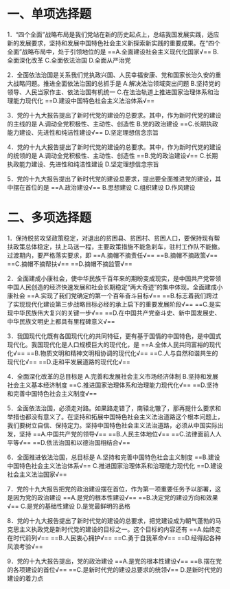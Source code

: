 # 一、单项选择题
1．“四个全面”战略布局是我们党站在新的历史起点上，总结我国发展实践，适应新的发展要求，坚持和发展中国特色社会主义新探索新实践的重要成果。在“四个全面”战略布局中，处于引领地位的是
==A.全面建设社会主义现代化国家√==
B.全面深化改革
C.全面依法治国
D.全面从严治党

2．全面依法治国是关系我们党执政兴国、人民幸福安康、党和国家长治久安的重大战略问题。推进全面依法治国的总抓手是
A.解决法治领域突出问题
B.坚持党的领导、人民当家作主、依法治国有机统一
C.在法治轨道上推进国家治理体系和治理能力现代化
==D.建设中国特色社会主义法治体系√==

3．党的十九大报告提出了新时代党的建设的总要求。其中，作为新时代党的建设的主线的是
A.调动全党积极性、主动性、创造性
B.党的政治建设 
==C.长期执政能力建设、先进性和纯洁性建设√==
D.坚定理想信念宗旨

4．党的十九大报告提出了新时代党的建设的总要求。其中，作为新时代党的建设的统领的是
A.调动全党积极性、主动性、创造性
==B.党的政治建设√==
C.长期执政能力建设、先进性和纯洁性建设
D.坚定理想信念宗旨

5．党的十九大报告提出了新时代党的建设总要求，提出要全面推进党的建设，其中摆在首位的是
==A.政治建设√==
B.思想建设
C.组织建设
D.作风建设 
# 二、多项选择题
1．保持脱贫攻坚政策稳定，对退出的贫困县、贫困村、贫困人口，要保持现有帮扶政策总体稳定，扶上马送一程，主要政策措施不能急刹车，驻村工作队不能撤。过渡期内，要严格落实要求，即
==A.摘帽不摘责任√==
==B.摘帽不摘政策√==
==C.摘帽不摘帮扶√==
==D.摘帽不摘监管√==

2．全面建成小康社会，使中华民族千百年来的期盼变成现实，是中国共产党带领中国人民创造的经济快速发展和社会长期稳定“两大奇迹”的集中体现。全面建成小康社会
==A.实现了我们党确定的第一个百年奋斗目标√==
==B.标志着我们跨过了实现现代化建设第三步战略目标必经的承上启下的重要发展阶段√==
==C.是实现中华民族伟大复兴的关键一步√==
==D.在中国共产党奋斗史、新中国发展史、中华民族文明史上都具有里程碑意义√==

3．我国现代化既有各国现代化的共同特征，更有基于国情的中国特色，是中国式现代化。我国现代化是人口规模巨大的现代化，是
==A.全体人民共同富裕的现代化√==
==B.物质文明和精神文明相协调的现代化√==
==C.人与自然和谐共生的现代化√==
==D.走和平发展道路的现代化√==

4．全面深化改革的总目标是
A.完善和发展社会主义市场经济体制
B.坚持和发展社会主义基本经济制度
==C.推进国家治理体系和治理能力现代化√==
==D.坚持和完善中国特色社会主义制度√==

5．全面依法治国，必须走对路。如果路走错了，南辕北辙了，那再提什么要求和举措也都没有意义了。在坚持和拓展中国特色社会主义法治道路这个根本问题上，我们要树立自信、保持定力。坚持中国特色社会主义法治道路，必须从中国实际出发，坚持
==A.中国共产党的领导√==
==B.人民主体地位√==
==C.法律面前人人平等√==
==D.依法治国和以德治国相结合√==

6．全面推进依法治国，总目标是
A.坚持和完善中国特色社会主义制度
==B.建设中国特色社会主义法治体系√==
C.推进国家治理体系和治理能力现代化
==D.建设社会主义法治国家√==

7．党的十九大报告把党的政治建设摆在首位，作为第一项重要任务予以部署，这是因为党的政治建设
==A.是党的根本性建设√==
==B.决定党的建设方向和效果√==
C.是党的基础性建设
D.是党最鲜明的品格

8．党的十九大报告提出了新时代党的建设的总要求，把党建设成为朝气蓬勃的马克思主义执政党是新时代党的建设的目标之一。这个目标的内容还有
==A.始终走在时代前列√==
==B.人民衷心拥护√==
==C.勇于自我革命√==
==D.经得起各种风浪考验√==

9．党的十九大报告提出，党的政治建设
==A.是党的根本性建设√==
==B.摆在党的各项建设的首位√==
==C.是新时代党的建设总要求的统领√==
D.是新时代党的建设的着力点